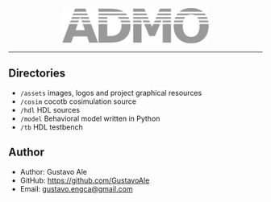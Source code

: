<p align="center">
    <a href="#">
        <img src="assets/logo.png" height="70" alt="ADMO core processor">
    </a>
</p>


---

## Directories
- `/assets` images, logos and project graphical resources
- `/cosim` cocotb cosimulation source 
- `/hdl` HDL sources
- `/model` Behavioral model written in Python 
- `/tb` HDL testbench

## Author

* Author: Gustavo Ale
* GitHub: https://github.com/GustavoAle
* Email: gustavo.engca@gmail.com
